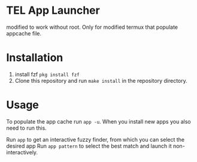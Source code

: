 # TEL App Launcher

modified to work without root. Only for modified termux that populate appcache file.

# Installation

1. install fzf `pkg install fzf`
2. Clone this repository and run `make install` in the repository directory.

# Usage

To populate the app cache run `app -u`. When you install new apps you also need to run this.

Run `app` to get an interactive fuzzy finder, from which you can select the desired app
Run `app pattern` to select the best match and launch it non-interactively.


